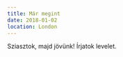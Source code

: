 ```yaml
---
title: Már megint
date: 2018-01-02
location: London
---
```


Sziasztok, majd jövünk! Írjatok levelet.
